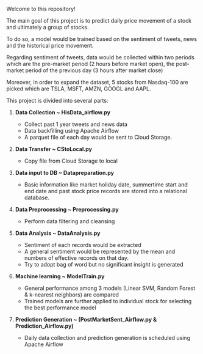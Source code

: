 Welcome to this repository! 

The main goal of this project is to predict daily price movement of a stock and ultimately a group of stocks. 

To do so, a model would be trained based on the sentiment of tweets, news and the historical price movement.

Regarding sentiment of tweets, data would be collected within two periods which are the pre-market period (2 hours before market open), the post-market period of the previous day (3 hours after market close)

Moreover, in order to expand the dataset, 5 stocks from Nasdaq-100 are picked which are TSLA, MSFT, AMZN, GOOGL and AAPL.

This project is divided into several parts:

1. **Data Collection ~ HisData_airflow.py**
    - Collect past 1 year tweets and news data
    - Data backfilling using Apache Airflow
    - A parquet file of each day would be sent to Cloud Storage.

2. **Data Transfer ~ CStoLocal.py**
    - Copy file from Cloud Storage to local

3. **Data input to DB ~ Datapreparation.py**
    - Basic information like market holiday date, summertime start and end date and past stock price records are stored into a relational database.

4. **Data Preprocessing ~ Preprocessing.py**
    - Perform data filtering and cleansing

5. **Data Analysis ~ DataAnalysis.py**
    - Sentiment of each records would be extracted
    - A general sentiment would be represented by the mean and numbers of effective records on that day.  
    - Try to adopt bag of word but no significant insight is generated

6. **Machine learning ~ ModelTrain.py**
    - General performance among 3 models (Linear SVM, Random Forest & k-nearest neighbors) are compared
    - Trained models are further applied to individual stock for selecting the best performance model

7. **Prediction Generation ~ (PostMarketSent_Airflow.py & Prediction_Airflow.py)**
    - Daily data collection and prediction generation is scheduled using Apache Airflow





